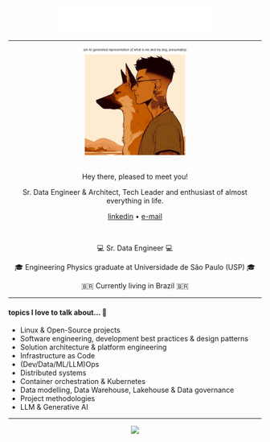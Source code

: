 <!-- ## 🐉 hi, I'm `igor yamamoto`! 🐉 -->

<div align="center" style="width: 100%;">
  <img src="hello.svg" style="width: 60%;">
</div>

---

<div align="center">
  <p style="font-size:6px"><i>(an AI-generated representation of what is me and my dog, presumably)</i></p>
  <a href="https://wangchujiang.com/">
    <img width="200" height="200" src=".imgs/me&lotus.jpeg" />
  </a>
  <br>
  <br>
  
  Hey there, pleased to meet you! 
  
  Sr. Data Engineer & Architect, Tech Leader and enthusiast of almost everything in life.
  <br>
  <p>
    <a href="https://twitter.com/jaywcjlove">linkedin</a> • 
    <a href="mailto:igorhc.yamamoto@gmail.com">e-mail</a>
  </p>
  <br>

&#128187; Sr. Data Engineer &#128187;

&#127891; Engineering Physics graduate at Universidade de São Paulo (USP) &#127891;

🇧🇷 Currently living in Brazil 🇧🇷

</div>

---

#### topics I love to talk about... :speech_balloon:

- Linux & Open-Source projects
- Software engineering, development best practices & design patterns
- Solution architecture & platform engineering
- Infrastructure as Code
- (Dev/Data/ML/LLM)Ops
- Distributed systems
- Container orchestration & Kubernetes
- Data modelling, Data Warehouse, Lakehouse & Data governance
- Project methodologies
- LLM & Generative AI

---

<div align="center">
  <p align="center">
    <a href="https://skillicons.dev">
        <img src="https://skillicons.dev/icons?i=python,bash,ansible,terraform,linux,azure,gcp,kubernetes,docker,github" />
    </a>
  </p>
</div>
